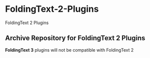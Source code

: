 # FoldingText-2-Plugins
FoldingText 2 Plugins

## Archive Repository for FoldingText 2 Plugins 
**FoldingText 3** plugins will not be compatible with FoldingText 2

